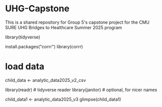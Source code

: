 # UHG-Capstone
This is a shared repository for Group 5's capstone project for the CMU SURE UHG Bridges to Healthcare Summer 2025 program

library(tidyverse)

install.packages("corrr")
library(corrr)
# load data
child_data <- analytic_data2025_v2_csv

library(readr)        # tidyverse reader
library(janitor)      # optional, for nicer names

child_data1 <- analytic_data2025_v3
glimpse(child_data1)
